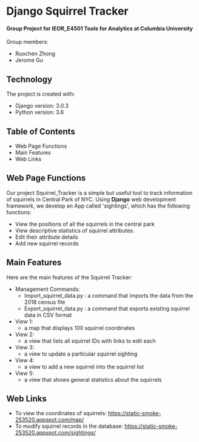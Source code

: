 # Django Squirrel Tracker
#### Group Project for IEOR_E4501 Tools for Analytics at Columbia University
Group members: 
* Ruochen Zhong
* Jerome Gu

## Technology
The project is created with:
* Django version: 3.0.3
* Python version: 3.6

## Table of Contents
* Web Page Functions
* Main Features
* Web Links

## Web Page Functions
Our project Squirrel_Tracker is a simple but useful tool to track information of squirrels in Central Park of NYC. Using **Django** web development framework, we develop an App called 'sightings', which has the following functions:

* View the positions of all the squirrels in the central park
* View descriptive statistics of squirrel attributes.
* Edit their attribute details
* Add new squirrel records

## Main Features
Here are the main features of the Squirrel Tracker:
  - Management Commands: 
      - Import_squirrel_data.py : a command that imports the data from the 2018 census file
      - Export_squirrel_data.py : a command that exports existing squirrel data in CSV format
  - View 1: 
      - a map that displays 100 squirrel coordinates
  - View 2: 
      - a view that lists all squirrel IDs with links to edit each 
  - View 3: 
      - a view to update a particular squirrel sighting
  - View 4: 
      - a view to add a new squirrel into the squirrel list
  - View 5: 
      - a view that shows general statistics about the squirrels

## Web Links
- To view the coordinates of squirrels: https://static-smoke-253520.appspot.com/map/
- To modify squirrel records in the database: https://static-smoke-253520.appspot.com/sightings/
